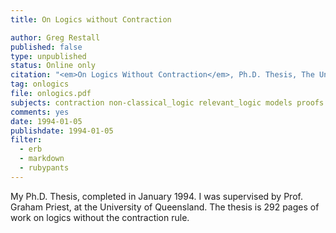 ```yaml
---
title: On Logics without Contraction

author: Greg Restall
published: false
type: unpublished
status: Online only
citation: "<em>On Logics Without Contraction</em>, Ph.D. Thesis, The University of Queensland, 1994."
tag: onlogics
file: onlogics.pdf
subjects: contraction non-classical_logic relevant_logic models proofs
comments: yes
date: 1994-01-05
publishdate: 1994-01-05
filter:
  - erb
  - markdown
  - rubypants
---
```

My Ph.D. Thesis, completed in January 1994. I was supervised by Prof. Graham Priest, at the University of Queensland. The thesis is 292 pages of work on logics without the contraction rule.